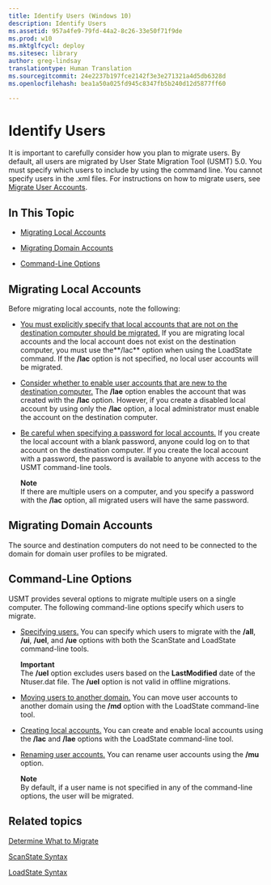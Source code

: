 ```yaml
---
title: Identify Users (Windows 10)
description: Identify Users
ms.assetid: 957a4fe9-79fd-44a2-8c26-33e50f71f9de
ms.prod: w10
ms.mktglfcycl: deploy
ms.sitesec: library
author: greg-lindsay
translationtype: Human Translation
ms.sourcegitcommit: 24e2237b197fce2142f3e3e271321a4d5db6328d
ms.openlocfilehash: bea1a50a025fd945c8347fb5b240d12d5877ff60

---
```


# Identify Users


It is important to carefully consider how you plan to migrate users. By default, all users are migrated by User State Migration Tool (USMT) 5.0. You must specify which users to include by using the command line. You cannot specify users in the .xml files. For instructions on how to migrate users, see [Migrate User Accounts](usmt-migrate-user-accounts.md).

## In This Topic


-   [Migrating Local Accounts](#bkmk-8)

-   [Migrating Domain Accounts](#bkmk-9)

-   [Command-Line Options](#bkmk-7)

## <a href="" id="bkmk-8"></a>Migrating Local Accounts


Before migrating local accounts, note the following:

-   [You must explicitly specify that local accounts that are not on the destination computer should be migrated.](#bkmk-8) If you are migrating local accounts and the local account does not exist on the destination computer, you must use the**/lac** option when using the LoadState command. If the **/lac** option is not specified, no local user accounts will be migrated.

-   [Consider whether to enable user accounts that are new to the destination computer.](#bkmk-8) The **/lae** option enables the account that was created with the **/lac** option. However, if you create a disabled local account by using only the **/lac** option, a local administrator must enable the account on the destination computer.

-   [Be careful when specifying a password for local accounts.](#bkmk-8) If you create the local account with a blank password, anyone could log on to that account on the destination computer. If you create the local account with a password, the password is available to anyone with access to the USMT command-line tools.

    **Note**  
    If there are multiple users on a computer, and you specify a password with the **/lac** option, all migrated users will have the same password.

     

## <a href="" id="bkmk-9"></a>Migrating Domain Accounts


The source and destination computers do not need to be connected to the domain for domain user profiles to be migrated.

## <a href="" id="bkmk-7"></a>Command-Line Options


USMT provides several options to migrate multiple users on a single computer. The following command-line options specify which users to migrate.

-   [Specifying users.](#bkmk-8) You can specify which users to migrate with the **/all**, **/ui**, **/uel**, and **/ue** options with both the ScanState and LoadState command-line tools.

    **Important**  
    The **/uel** option excludes users based on the **LastModified** date of the Ntuser.dat file. The **/uel** option is not valid in offline migrations.

     

-   [Moving users to another domain.](#bkmk-8) You can move user accounts to another domain using the **/md** option with the LoadState command-line tool.

-   [Creating local accounts.](#bkmk-8) You can create and enable local accounts using the **/lac** and **/lae** options with the LoadState command-line tool.

-   [Renaming user accounts.](#bkmk-8) You can rename user accounts using the **/mu** option.

    **Note**  
    By default, if a user name is not specified in any of the command-line options, the user will be migrated.

     

## Related topics


[Determine What to Migrate](usmt-determine-what-to-migrate.md)

[ScanState Syntax](usmt-scanstate-syntax.md)

[LoadState Syntax](usmt-loadstate-syntax.md)

 

 








<!--HONumber=Jun16_HO4-->


